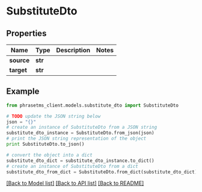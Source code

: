 # SubstituteDto

## Properties

| Name       | Type    | Description | Notes |
| ---------- | ------- | ----------- | ----- |
| **source** | **str** |             |
| **target** | **str** |             |

## Example

```python
from phrasetms_client.models.substitute_dto import SubstituteDto

# TODO update the JSON string below
json = "{}"
# create an instance of SubstituteDto from a JSON string
substitute_dto_instance = SubstituteDto.from_json(json)
# print the JSON string representation of the object
print SubstituteDto.to_json()

# convert the object into a dict
substitute_dto_dict = substitute_dto_instance.to_dict()
# create an instance of SubstituteDto from a dict
substitute_dto_from_dict = SubstituteDto.from_dict(substitute_dto_dict)
```

[[Back to Model list]](../README.md#documentation-for-models) [[Back to API list]](../README.md#documentation-for-api-endpoints) [[Back to README]](../README.md)

